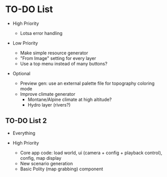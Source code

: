 # TO-DO List

- High Priority
  - Lotsa error handling

- Low Priority
  - Make simple resource generator
  - "From Image" setting for every layer
  - Use a top menu instead of many buttons?

- Optional
  - Preview gen: use an external palette file for topography coloring mode
  - Improve climate generator
    - Montane/Alpine climate at high altitude?
    - Hydro layer (rivers?)

## TO-DO List 2

- Everything

- High Priority
  - Core app code: load world, ui (camera + config + playback control), config, map display
  - New scenario generation
  - Basic Polity (map grabbing) component
